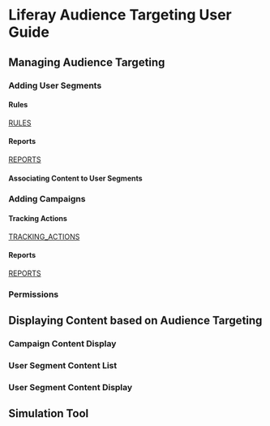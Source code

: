 # Liferay Audience Targeting User Guide

## Managing Audience Targeting

### Adding User Segments

#### Rules

[RULES](RULES.markdown)

#### Reports

[REPORTS](REPORTS.markdown)

#### Associating Content to User Segments

### Adding Campaigns

#### Tracking Actions

[TRACKING_ACTIONS](TRACKING_ACTIONS.markdown)

#### Reports

[REPORTS](REPORTS.markdown)

### Permissions

## Displaying Content based on Audience Targeting

### Campaign Content Display

### User Segment Content List

### User Segment Content Display

## Simulation Tool

